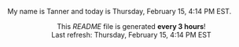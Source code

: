 My name is Tanner and today is Thursday, February 15, 4:14 PM EST.

<p align="center">This <i>README</i> file is generated <b>every 3 hours</b>!</br>Last refresh: Thursday, February 15, 4:14 PM EST<br /></p>

